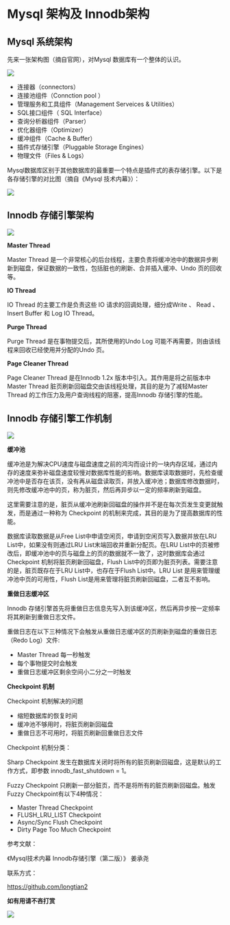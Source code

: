 # Mysql 架构及 Innodb架构 #

## Mysql 系统架构 ##

先来一张架构图（摘自官网），对Mysql 数据库有一个整体的认识。

![](https://github.com/longtian2/cc3/blob/master/images/mysql-arch.png)

- 连接器（connectors）
- 连接池组件（Connction pool ）
- 管理服务和工具组件（Management Serveices & Utilities）
- SQL接口组件（ SQL Interface）
- 查询分析器组件（Parser）
- 优化器组件（Optimizer）
- 缓冲组件（Cache & Buffer）
- 插件式存储引擎（Pluggable Storage Engines）
- 物理文件（Files & Logs）

Mysql数据库区别于其他数据库的最重要一个特点是插件式的表存储引擎。以下是各存储引擎的对比图（摘自《Mysql 技术内幕》）：

![](https://github.com/longtian2/cc3/blob/master/images/mysql-engine.png)

## Innodb 存储引擎架构 ##

![](https://github.com/longtian2/cc3/blob/master/images/innodb-arch.png)

**Master Thread**

 Master Thread 是一个非常核心的后台线程，主要负责将缓冲池中的数据异步刷新到磁盘，保证数据的一致性，包括脏也的刷新、合并插入缓冲、Undo 页的回收等。

**IO Thread**

  IO Thread 的主要工作是负责这些 IO 请求的回调处理，细分成Write 、 Read 、 Insert Buffer 和 Log IO Thread。

**Purge Thread**

  Purge Thread 是在事物提交后，其所使用的Undo Log 可能不再需要，则由该线程来回收已经使用并分配的Undo 页。

**Page Cleaner Thread**

  Page Cleaner Thread 是在Innodb 1.2x 版本中引入。其作用是将之前版本中 Master Thread 脏页刷新回磁盘交由该线程处理，其目的是为了减轻Master Thread 的工作压力及用户查询线程的阻塞，提高Innodb 存储引擎的性能。

## Innodb 存储引擎工作机制 ##

![](https://github.com/longtian2/cc3/blob/master/images/innodb-work.png)

**缓冲池**

缓冲池是为解决CPU速度与磁盘速度之前的鸿沟而设计的一块内存区域，通过内存的速度来弥补磁盘速度较慢对数据库性能的影响。数据库读取数据时，先检查缓冲池中是否存在该页，没有再从磁盘读取页，并放入缓冲池；数据库修改数据时，则先修改缓冲池中的页，称为脏页，然后再异步以一定的频率刷新到磁盘。

这里需要注意的是，脏页从缓冲池刷新回磁盘的操作并不是在每次页发生变更就触发，而是通过一种称为 Checkpoint 的机制来完成，其目的是为了提高数据库的性能。

数据库读取数据是从Free List中申请空闲页，申请到空闲页写入数据并放在LRU List中，如果没有则通过LRU List末端回收并重新分配页。在LRU List中的页被修改后，即缓冲池中的页与磁盘上的页的数据就不一致了，这时数据库会通过Checkpoint 机制将脏页刷新回磁盘，Flush List中的页即为脏页列表。需要注意的是，脏页既存在于LRU List中，也存在于Flush List中。LRU List 是用来管理缓冲池中页的可用性，Flush List是用来管理将脏页刷新回磁盘，二者互不影响。

**重做日志缓冲区**

Innodb 存储引擎首先将重做日志信息先写入到该缓冲区，然后再异步按一定频率将其刷新到重做日志文件。

重做日志在以下三种情况下会触发从重做日志缓冲区的页刷新到磁盘的重做日志（Redo Log）文件:

- Master Thread 每一秒触发
- 每个事物提交时会触发
- 重做日志缓冲区剩余空间小二分之一时触发

**Checkpoint 机制**

Checkpoint 机制解决的问题

- 缩短数据库的恢复时间
- 缓冲池不够用时，将脏页刷新回磁盘
- 重做日志不可用时，将脏页刷新回重做日志文件

Checkpoint 机制分类：

Sharp Checkpoint 发生在数据库关闭时将所有的脏页刷新回磁盘，这是默认的工作方式，即参数 innodb_fast_shutdown = 1。

Fuzzy Checkpoint 只刷新一部分脏页，而不是将所有的脏页刷新回磁盘。触发Fuzzy Checkpoint有以下4种情况：

- Master Thread Checkpoint
- FLUSH_LRU_LIST Checkpoint
- Async/Sync Flush Checkpoint
- Dirty Page Too Much Checkpoint




参考文献：

《Mysql技术内幕 Innodb存储引擎（第二版）》 姜承尧

联系方式：

https://github.com/longtian2

**如有用请不吝打赏**

![](https://github.com/longtian2/cc3/blob/master/images/wechat_pay.png)

